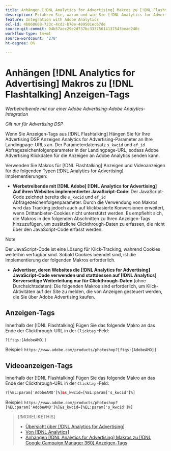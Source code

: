 ```yaml
---
title: Anhängen [!DNL Analytics for Advertising] Makros zu [!DNL Flashtalking] Anzeigen-Tags
description: Erfahren Sie, warum und wie Sie [!DNL Analytics for Advertising] Makros für Ihre [!DNL Flashtalking] Anzeigen-Tags
feature: Integration with Adobe Analytics
exl-id: 4b060668-723c-4cd2-b70e-409501ec67de
source-git-commit: 04b57aec29e2d737bc33375614137543bead240c
workflow-type: tm+mt
source-wordcount: '278'
ht-degree: 0%

---
```


# Anhängen [!DNL Analytics for Advertising] Makros zu [!DNL Flashtalking] Anzeigen-Tags

*Werbetreibende mit nur einer Adobe Advertising-Adobe Analytics-Integration*

*Gilt nur für Advertising DSP*

Wenn Sie Anzeigen-Tags aus [!DNL Flashtalking] Hängen Sie für Ihre Advertising DSP Anzeigen Analytics for Advertising-Parameter an Ihre Landingpage-URLs an. Der Parameterdatensatz `s_kwcid` und `ef_id` Abfragezeichenfolgenparameter in der Landingpage-URL, sodass Adobe Advertising Klickdaten für die Anzeigen an Adobe Analytics senden kann.

Verwenden Sie Makros für [!DNL Flashtalking] Anzeigen und Videoanzeigen für die folgenden Typen [!DNL Analytics for Advertising] Implementierungen:

* **Werbetreibende mit [!DNL Adobe] [!DNL Analytics for Advertising] Auf ihren Websites implementierter JavaScript-Code**: Der JavaScript-Code zeichnet bereits die `s_kwcid` und `ef_id` Abfragezeichenfolgenparameter. Durch die Verwendung von Makros wird das Tracking jedoch auch auf klickbasierte Konversionen erweitert, wenn Drittanbieter-Cookies nicht unterstützt werden. Es empfiehlt sich, die Makros in den folgenden Abschnitten zu Ihren Anzeigen-Tags hinzuzufügen, um zusätzliche Clickthrough-Daten zu erfassen, die nicht über den JavaScript-Code erfasst werden.

>[!NOTE]
>
>Der JavaScript-Code ist eine Lösung für Klick-Tracking, während Cookies weiterhin verfügbar sind. Sobald Cookies beendet sind, ist die Implementierung der folgenden Makros erforderlich.

* **Advertiser, deren Websites die [!DNL Analytics for Advertising] JavaScript-Code verwenden und stattdessen auf [!DNL Analytics] Serverseitige Weiterleitung nur für Clickthrough-Daten** (ohne Durchsichtsdaten): Die folgenden Makros sind erforderlich, um Klick-Aktivitäten auf der Site zu melden, die von Anzeigen gesteuert werden, die Sie über Adobe Advertising kaufen.

## Anzeigen-Tags

Innerhalb der [!DNL Flashtalking] Fügen Sie das folgende Makro an das Ende der Clickthrough-URL in der `Clicktag` -Feld:

```html
?[ftqs:[AdobeAMO]]
```

Beispiel:  `https://www.adobe.com/products/photoshop?[ftqs:[AdobeAMO]]`

## Videoanzeigen-Tags

Innerhalb der [!DNL Flashtalking] Fügen Sie das folgende Makro an das Ende der Clickthrough-URL in der `Clicktag` -Feld:

```html
?[%EL:param['AdobeAMO']%]&s_kwcid=[%EL:param['s_kwcid']%]
```

Beispiel:  `https://www.adobe.com/products/photoshop?[%EL:param['AdobeAMO']%]&s_kwcid=[%EL:param['s_kwcid']%]`

>[!MORELIKETHIS]
>
>* [Übersicht über [!DNL Analytics for Advertising]](overview.md)
>* [Von [!DNL Analytics]](/help/integrations/analytics/ids.md)
>* [Anhängen [!DNL Analytics for Advertising] Makros zu [!DNL Google Campaign Manager 360] Anzeigen-Tags](/help/integrations/analytics/macros-google-campaign-manager.md)

